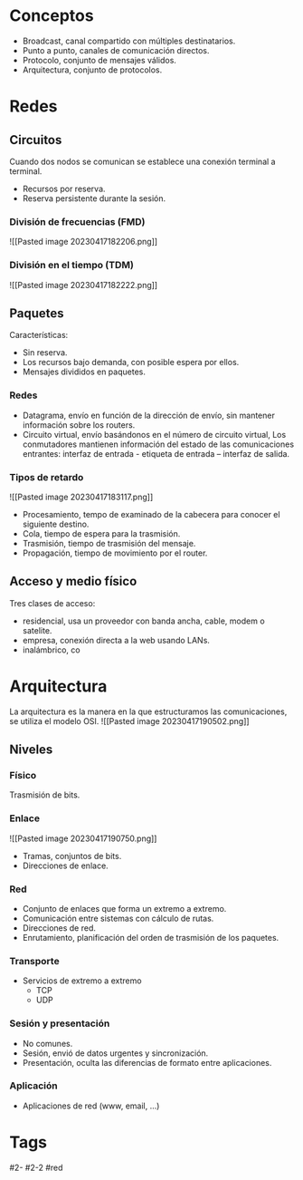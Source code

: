 # Conceptos
- Broadcast, canal compartido con múltiples destinatarios.
- Punto a punto, canales de comunicación directos.
- Protocolo, conjunto de mensajes válidos.
- Arquitectura, conjunto de protocolos.
# Redes
## Circuitos
Cuando dos nodos se comunican se establece una conexión terminal a terminal.
- Recursos por reserva.
- Reserva persistente durante la sesión.
### División de frecuencias (FMD)
![[Pasted image 20230417182206.png]]
### División en el tiempo (TDM)
![[Pasted image 20230417182222.png]]
## Paquetes
Características:
- Sin reserva.
- Los recursos bajo demanda, con posible espera por ellos.
- Mensajes divididos en paquetes.
### Redes
- Datagrama, envío en función de la dirección de envío, sin mantener información sobre los routers.
- Circuito virtual, envío basándonos en el número de circuito virtual, Los conmutadores mantienen información del estado de las comunicaciones entrantes: interfaz de entrada - etiqueta de entrada – interfaz de salida.
### Tipos de retardo
![[Pasted image 20230417183117.png]]
- Procesamiento, tempo de examinado de la cabecera para conocer el siguiente destino.
- Cola, tiempo de espera para la trasmisión.
- Trasmisión, tiempo de trasmisión del mensaje.
- Propagación, tiempo de movimiento por el router.
## Acceso y medio físico
Tres clases de acceso:
- residencial, usa un proveedor con banda ancha, cable, modem o satelite.
- empresa, conexión directa a la web usando LANs.
- inalámbrico, co
# Arquitectura
La arquitectura es la manera en la que estructuramos las comunicaciones, se utiliza el modelo OSI.
![[Pasted image 20230417190502.png]]
## Niveles
### Físico
Trasmisión de bits.
### Enlace
![[Pasted image 20230417190750.png]]
- Tramas, conjuntos de bits.
- Direcciones de enlace.
### Red
- Conjunto de enlaces que forma un extremo a extremo.
- Comunicación entre sistemas con cálculo de rutas.
- Direcciones de red.
- Enrutamiento, planificación del orden de trasmisión de los paquetes.
### Transporte
* Servicios de extremo a extremo
	* TCP
	* UDP
### Sesión y presentación
- No comunes.
- Sesión, envió de datos urgentes y sincronización.
- Presentación, oculta las diferencias de formato entre aplicaciones.
### Aplicación
- Aplicaciones de red (www, email, ...)
# Tags
#2- 
#2-2 
#red